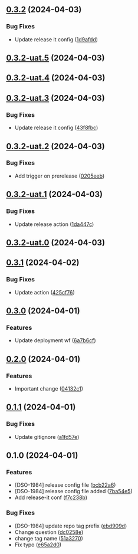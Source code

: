 

## [0.3.2](https://github.com/Jamaca1410/cloud_consultant_webapp/compare/v0.3.2-uat.5...v0.3.2) (2024-04-03)


### Bug Fixes

* Update release it config ([1d9afdd](https://github.com/Jamaca1410/cloud_consultant_webapp/commit/1d9afdd0062797269e0748c724204b502fd5a54d))

## [0.3.2-uat.5](https://github.com/Jamaca1410/cloud_consultant_webapp/compare/v0.3.2-uat.4...v0.3.2-uat.5) (2024-04-03)

## [0.3.2-uat.4](https://github.com/Jamaca1410/cloud_consultant_webapp/compare/v0.3.2-uat.3...v0.3.2-uat.4) (2024-04-03)

## [0.3.2-uat.3](https://github.com/Jamaca1410/cloud_consultant_webapp/compare/v0.3.2-uat.2...v0.3.2-uat.3) (2024-04-03)


### Bug Fixes

* Update release it config ([43f8fbc](https://github.com/Jamaca1410/cloud_consultant_webapp/commit/43f8fbccd8ce5e86a1e7fd5fc4844dcb22978809))

## [0.3.2-uat.2](https://github.com/Jamaca1410/cloud_consultant_webapp/compare/v0.3.2-uat.1...v0.3.2-uat.2) (2024-04-03)


### Bug Fixes

* Add trigger on prerelease ([0205eeb](https://github.com/Jamaca1410/cloud_consultant_webapp/commit/0205eeb1d9210415579aeac80999e8101f604ce4))

## [0.3.2-uat.1](https://github.com/Jamaca1410/cloud_consultant_webapp/compare/v0.3.2-uat.0...v0.3.2-uat.1) (2024-04-03)


### Bug Fixes

* Update release action ([1da447c](https://github.com/Jamaca1410/cloud_consultant_webapp/commit/1da447c4ef1fd63da7b5cdcfceb191415f3bc5db))

## [0.3.2-uat.0](https://github.com/Jamaca1410/cloud_consultant_webapp/compare/v0.3.1...v0.3.2-uat.0) (2024-04-03)

## [0.3.1](https://github.com/Jamaca1410/cloud_consultant_webapp/compare/v0.3.0...v0.3.1) (2024-04-02)


### Bug Fixes

* Update action ([425cf76](https://github.com/Jamaca1410/cloud_consultant_webapp/commit/425cf768368e05bf3e47aad3f52fb8f664b5cacc))

## [0.3.0](https://github.com/Jamaca1410/cloud_consultant_webapp/compare/v0.2.0...v0.3.0) (2024-04-01)


### Features

* Update deployment wf ([6a7b6cf](https://github.com/Jamaca1410/cloud_consultant_webapp/commit/6a7b6cf705eb520272bc6cc50ce84672f47efe27))

## [0.2.0](https://github.com/Jamaca1410/cloud_consultant_webapp/compare/v0.1.1...v0.2.0) (2024-04-01)


### Features

* Important change ([04132c1](https://github.com/Jamaca1410/cloud_consultant_webapp/commit/04132c12a3bd273672d18fab68c65c2c942648b7))

## [0.1.1](https://github.com/Jamaca1410/cloud_consultant_webapp/compare/v0.1.0...v0.1.1) (2024-04-01)


### Bug Fixes

* Update gitignore ([a1fd57e](https://github.com/Jamaca1410/cloud_consultant_webapp/commit/a1fd57ede0dede6e640ad00edfa8b05c171941a9))

## 0.1.0 (2024-04-01)


### Features

* [DSO-1984] release config file ([bcb22a6](https://github.com/Jamaca1410/cloud_consultant_webapp/commit/bcb22a61484e26240e851bf0c5427903a2f0807a))
* [DSO-1984] release config file added ([7ba54e5](https://github.com/Jamaca1410/cloud_consultant_webapp/commit/7ba54e52b6516f8c13ada11a37c3da8498de9376))
* Add release-it conf ([f7c238b](https://github.com/Jamaca1410/cloud_consultant_webapp/commit/f7c238b718f1a574daebbf7d4179a8e56578e83c))


### Bug Fixes

* [DSO-1984] update repo tag prefix ([ebd909d](https://github.com/Jamaca1410/cloud_consultant_webapp/commit/ebd909d42fc1fb5788104fb70a66726e68920fe2))
* Change question ([dc0258e](https://github.com/Jamaca1410/cloud_consultant_webapp/commit/dc0258e6c01585608b3f3dd859f91504f97fe412))
* change tag name ([51a3270](https://github.com/Jamaca1410/cloud_consultant_webapp/commit/51a32704ed768cf5d953535f2ee7222fcd79f8b8))
* Fix typo ([e65a2d0](https://github.com/Jamaca1410/cloud_consultant_webapp/commit/e65a2d0965982be8c010e2021cb808656d08be2f))
